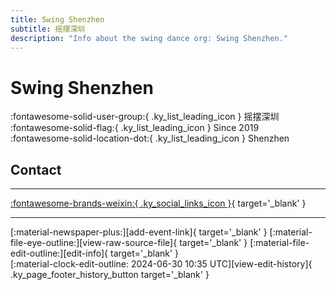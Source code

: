 ```yaml
---
title: Swing Shenzhen
subtitle: 摇摆深圳
description: "Info about the swing dance org: Swing Shenzhen."
---
```


# Swing Shenzhen

:fontawesome-solid-user-group:{ .ky_list_leading_icon } 摇摆深圳  
:fontawesome-solid-flag:{ .ky_list_leading_icon } Since 2019  
:fontawesome-solid-location-dot:{ .ky_list_leading_icon } Shenzhen  


## Contact


---

 [:fontawesome-brands-weixin:{ .ky_social_links_icon }](# "摇摆深圳SwingShenzhen"){ target='_blank' }

---

<div class="ky_page_footer" markdown>
<div class="ky_page_footer_trailing" markdown="span">
[:material-newspaper-plus:][add-event-link]{ target='_blank' }
[:material-file-eye-outline:][view-raw-source-file]{ target='_blank' }
[:material-file-edit-outline:][edit-info]{ target='_blank' }
</div>
<div class="ky_page_footer_leading" markdown="span">
[:material-clock-edit-outline: 2024-06-30 10:35 UTC][view-edit-history]{ .ky_page_footer_history_button target='_blank' }
</div>
</div>

[add-event-link]: https://github.com/swingdance/events/issues/new?assignees=&labels=add+event&projects=&template=02-add_entity.yml&title=%5Bcn%5D%20%3CName%3E&region=cn&province=Guangdong&city=Shenzhen&org_id=swing-shen-zhen "Add Event"
[view-raw-source-file]: https://github.com/swingdance/orgs/blob/main/cn/swing-shen-zhen.json "View Raw Source File"
[edit-info]: https://github.com/swingdance/orgs/issues/new?assignees=&labels=update+org&projects=&template=03-update_entity.yml&title=%5Bcn%5D%20Swing%20Shenzhen&region=cn&id=swing-shen-zhen&name=Swing%20Shenzhen "Edit Info"

[view-edit-history]: https://github.com/swingdance/orgs/commits/main/cn/swing-shen-zhen.json "View Edit History"
